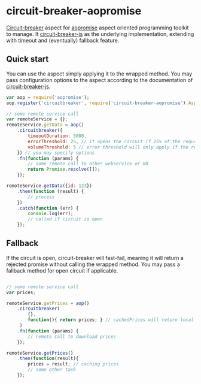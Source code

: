 # circuit-breaker-aopromise
[Circuit-breaker](http://martinfowler.com/bliki/CircuitBreaker.html) aspect for [aopromise](https://www.npmjs.com/package/aopromise)
 aspect oriented programming toolkit to manage. It [circuit-breaker-js](https://www.npmjs.com/package/circuit-breaker-js)
 as the underlying implementation, extending with timeout and (eventually) fallback feature.
 
## Quick start
You can use the aspect simply applying it to the wrapped method. You may pass configuration options to the aspect
according to the documentation of [circuit-breaker-js](https://www.npmjs.com/package/circuit-breaker-js#api).

```javascript
var aop = require('aopromise');
aop.register('circuitbreaker', require('circuit-breaker-aopromise').Aspect);

// some remote service call
var remoteService = {};
remoteService.getData = aop()
	.circuitbreaker({
		timeoutDuration: 3000,
		errorThreshold: 25, // it opens the circuit if 25% of the requests fail in the last bucket
		volumeThreshold: 5 // error threshold will only apply if the requests count reaches this in a bucket
	}) // you may specify options
	.fn(function (params) {
		// some remote call to other webservice or DB
		return Promise.resolve([]);
	});

remoteService.getData({id: 123})
	.then(function (result) {
		// process
	})
	.catch(function (err) {
		console.log(err);
		// called if circuit is open
	});

```

## Fallback
If the circuit is open, circuit-breaker will fast-fail, meaning it will return a rejected promise without calling the
wrapped method. You may pass a fallback method for open circuit if applicable.

```javascript

// some remote service call
var prices;

remoteService.getPrices = aop()
	.circuitbreaker(
	    {}, 
	    function(){ return prices; } // cachedPrices will return local cache. It is still better than nothing
	 ) 
	.fn(function (params) {
		// remote call to download prices
	});

remoteService.getPrices()
    .then(function(result){
        prices = result; // caching prices
        // some other task
    });
    
```

